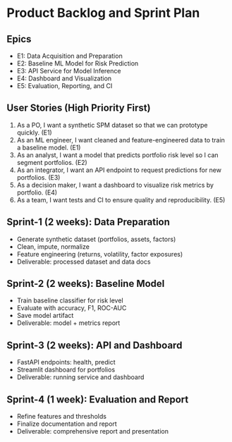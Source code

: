 # Product Backlog and Sprint Plan

## Epics
- E1: Data Acquisition and Preparation
- E2: Baseline ML Model for Risk Prediction
- E3: API Service for Model Inference
- E4: Dashboard and Visualization
- E5: Evaluation, Reporting, and CI

## User Stories (High Priority First)
1. As a PO, I want a synthetic SPM dataset so that we can prototype quickly. (E1)
2. As an ML engineer, I want cleaned and feature-engineered data to train a baseline model. (E1)
3. As an analyst, I want a model that predicts portfolio risk level so I can segment portfolios. (E2)
4. As an integrator, I want an API endpoint to request predictions for new portfolios. (E3)
5. As a decision maker, I want a dashboard to visualize risk metrics by portfolio. (E4)
6. As a team, I want tests and CI to ensure quality and reproducibility. (E5)

## Sprint-1 (2 weeks): Data Preparation
- Generate synthetic dataset (portfolios, assets, factors)
- Clean, impute, normalize
- Feature engineering (returns, volatility, factor exposures)
- Deliverable: processed dataset and data docs

## Sprint-2 (2 weeks): Baseline Model
- Train baseline classifier for risk level
- Evaluate with accuracy, F1, ROC-AUC
- Save model artifact
- Deliverable: model + metrics report

## Sprint-3 (2 weeks): API and Dashboard
- FastAPI endpoints: health, predict
- Streamlit dashboard for portfolios
- Deliverable: running service and dashboard

## Sprint-4 (1 week): Evaluation and Report
- Refine features and thresholds
- Finalize documentation and report
- Deliverable: comprehensive report and presentation
